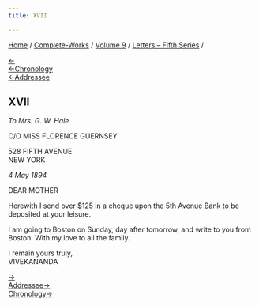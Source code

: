 ```yaml
---
title: XVII

---
```

<div>

[Home](../../../index.htm) / [Complete-Works](../../complete_works.htm)
/ [Volume 9](../volume_9_contents.htm) / [Letters – Fifth
Series](letters_fifth_series_contents.htm) /

[←](016_mother.htm)  
[←Chronology](../../volume_7/epistles_third_series/19_adhyapakji.htm)  
[←Addressee](016_mother.htm)

## XVII

*To Mrs. G. W. Hale*

C/O MISS FLORENCE GUERNSEY

528 FIFTH AVENUE  
NEW YORK

*4 May 1894*

DEAR MOTHER

Herewith I send over $125 in a cheque upon the 5th Avenue Bank to be
deposited at your leisure.

I am going to Boston on Sunday, day after tomorrow, and write to you
from Boston. With my love to all the family.

I remain yours truly,  
VIVEKANANDA

[→](018_mother.htm)  
[Addressee→](019_mother.htm)  
[Chronology→](../../volume_7/epistles_third_series/20_adhyapakji.htm)

</div>
